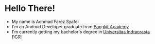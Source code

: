# Hello There!
- My name is Achmad Farez Syafei
- I'm an Android Developer graduate from [Bangkit Academy](https://bangkit.academy)
- I'm currently getting my bachelor's degree in [Universitas Indraprasta PGRI](https://unindra.ac.id)
